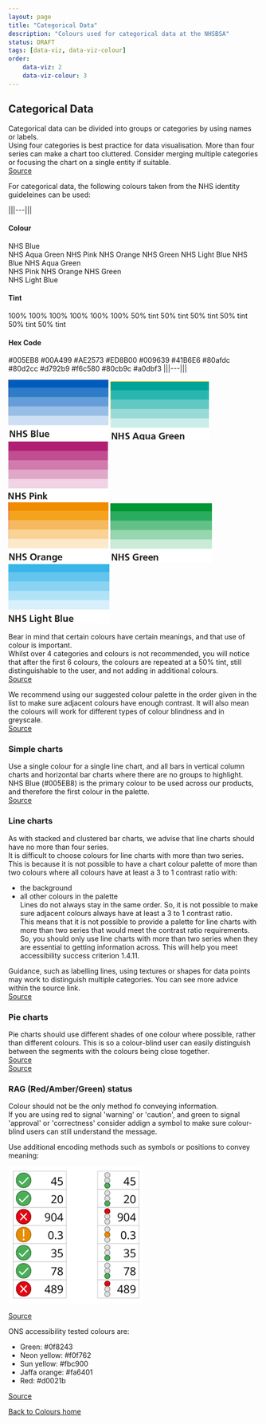 ```yaml
---
layout: page
title: "Categorical Data"
description: "Colours used for categorical data at the NHSBSA"
status: DRAFT
tags: [data-viz, data-viz-colour]
order:
    data-viz: 2
    data-viz-colour: 3
---
```

## Categorical Data  
  
Categorical data can be divided into groups or categories by using names or labels.  
Using four categories is best practice for data visualisation. More than four series can make a chart too cluttered. Consider merging multiple categories or focusing the chart on a single entity if suitable.  
[Source][cat 1]  
  
For categorical data, the following colours taken from the NHS identity guideleines can be used:  

|||---|||
#### Colour	
NHS Blue	
NHS Aqua Green
NHS Pink
NHS Orange
NHS Green
NHS Light Blue
NHS Blue
NHS Aqua Green	
NHS Pink
NHS Orange
NHS Green	
NHS Light Blue  

#### Tint
100%
100%
100%
100%
100%
100%
50% tint
50% tint
50% tint
50% tint
50% tint
50% tint  

#### Hex Code
#005EB8
#00A499
#AE2573
#ED8B00
#009639
#41B6E6
#80afdc
#80d2cc
#d792b9
#f6c580
#80cb9c
#a0dbf3
|||---|||  
  
    
![NHS Blue gradient](blue-grad.png)  ![NHS Aqua Green gradient](aqua-grad.png)  ![NHS Pink gradient](pink-grad.png)  
![NHS Orange gradient](orange-grad.png)  ![NHS Green gradient](green-grad.png)  ![NHS Light Blue gradient](light-blue-grad.png)  

Bear in mind that certain colours have certain meanings, and that use of colour is important.  
Whilst over 4 categories and colours is not recommended, you will notice that after the first 6 colours, the colours are repeated at a 50% tint, still distinguishable to the user, and not adding in additional colours.  
[Source][cat 2]  
  

We recommend using our suggested colour palette in the order given in the list to make sure adjacent colours have enough contrast. It will also mean the colours will work for different types of colour blindness and in greyscale.  
[Source][cat 3] 


### Simple charts  

Use a single colour for a single line chart, and all bars in vertical column charts and horizontal bar charts where there are no groups to highlight. NHS Blue (#005EB8) is the primary colour to be used across our products, and therefore the first colour in the palette.  
[Source][cat 4]  
  
### Line charts  
  
As with stacked and clustered bar charts, we advise that line charts should have no more than four series.  
It is difficult to choose colours for line charts with more than two series. This is because it is not possible to have a chart colour palette of more than two colours where all colours have at least a 3 to 1 contrast ratio with:
-	the background
-	all other colours in the palette  
Lines do not always stay in the same order. So, it is not possible to make sure adjacent colours always have at least a 3 to 1 contrast ratio.  
This means that it is not possible to provide a palette for line charts with more than two series that would meet the contrast ratio requirements. So, you should only use line charts with more than two series when they are essential to getting information across. This will help you meet accessibility success criterion 1.4.11.  
  
Guidance, such as labelling lines, using textures or shapes for data points may work to distinguish multiple categories. You can see more advice within the source link.  
[Source][cat 5]  
  
    
### Pie charts  
  
Pie charts should use different shades of one colour where possible, rather than different colours. This is so a colour-blind user can easily distinguish between the segments with the colours being close together.  
[Source][cat 6]   
[Source][cat 7]   


### RAG (Red/Amber/Green) status  
  
Colour should not be the only method fo conveying information.  
If you are using red to signal 'warning' or 'caution', and green to signal 'approval' or 'correctness' consider addign a symbol to make sure colour-blind users can still understand the message.  
  
Use additional encoding methods such as symbols or positions to convey meaning:  

![Examples of symbols tat could be used alongside colour to convey meaning](symbols.png)  
  
[Source][cat 8]

ONS accessibility tested colours are:
-	Green: #0f8243
-	Neon yellow: #f0f762
-	Sun yellow: #fbc900
-	Jaffa orange: #fa6401
-	Red: #d0021b  
  
[Source][cat 9]  


[Back to Colours home](../colour/colour.md) 




[cat 1]: https://analysisfunction.civilservice.gov.uk/policy-store/data-visualisation-colours-in-charts/#section-5
[cat 2]: https://www.england.nhs.uk/nhsidentity/identity-guidelines/colours/
[cat 3]: https://analysisfunction.civilservice.gov.uk/policy-store/data-visualisation-colours-in-charts/#section-5
[cat 4]: https://analysisfunction.civilservice.gov.uk/policy-store/data-visualisation-colours-in-charts/#section-5
[cat 5]: https://analysisfunction.civilservice.gov.uk/policy-store/data-visualisation-colours-in-charts/#section-5
[cat 6]: https://style.ons.gov.uk/data-visualisation/using-colours/using-colour-in-pie-charts/
[cat 7]: https://www.colourblindawareness.org/colour-blindness/
[cat 8]: https://style.ons.gov.uk/category/data-visualisation/using-colours/#using-red-and-green
[cat 9]: https://service-manual.ons.gov.uk/design-system/foundations/colours
